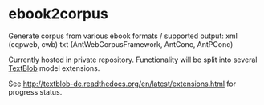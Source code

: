 ebook2corpus
============

Generate corpus from various ebook formats / supported output: xml (cqpweb, cwb) txt (AntWebCorpusFramework, AntConc, AntPConc)

Currently hosted in private repository. Functionality will be split into several [TextBlob](http://textblob.readthedocs.org/en/dev/) model extensions.

See http://textblob-de.readthedocs.org/en/latest/extensions.html for progress status.
